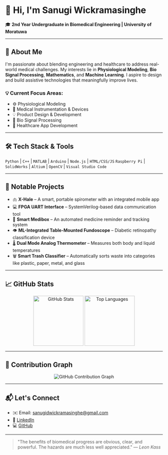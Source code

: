 # 👋 Hi, I'm Sanugi Wickramasinghe

🎓 **2nd Year Undergraduate in Biomedical Engineering | University of Moratuwa**

---

## 🔬 About Me

I'm passionate about blending engineering and healthcare to address real-world medical challenges. My interests lie in **Physiological Modeling**, **Bio Signal Processing**, **Mathematics**, and **Machine Learning**. I aspire to design and build assistive technologies that meaningfully improve lives.

### 💡 Current Focus Areas:

* ⚙️ Physiological Modeling
* 🧪 Medical Instrumentation & Devices
* 💡 Product Design & Development
* 🧠 Bio Signal Processing
* 📱 Healthcare App Development

---

## 🛠️ Tech Stack & Tools

`Python` | `C++` | `MATLAB` | `Arduino` | `Node.js` | `HTML/CSS/JS`
`Raspberry Pi` | `SolidWorks` | `Altium` | `OpenCV` | `Visual Studio Code`

---

## 📌 Notable Projects

* 🫁 **X-Hale** – A smart, portable spirometer with an integrated mobile app
* 💻 **FPGA UART Interface** – SystemVerilog-based data communication tool
* 💊 **Smart Medibox** – An automated medicine reminder and tracking system
* 👁️ **ML-Integrated Table-Mounted Fundoscope** – Diabetic retinopathy classification device
* 🌡️ **Dual Mode Analog Thermometer** – Measures both body and liquid temperatures
* 🗑️ **Smart Trash Classifier** – Automatically sorts waste into categories like plastic, paper, metal, and glass

---

## 📈 GitHub Stats

<p align="center">
  <img src="https://github-readme-stats.vercel.app/api?username=JayxTG&show_icons=true&theme=radical" alt="GitHub Stats" height="160" />
  <img src="https://github-readme-stats.vercel.app/api/top-langs/?username=JayxTG&layout=compact&theme=radical" alt="Top Languages" height="160" />
</p>

---

## 🔄 Contribution Graph

<p align="center">
  <img src="https://activity-graph.herokuapp.com/graph?username=JayxTG&theme=dracula" alt="GitHub Contribution Graph" />
</p>

---

## 📬 Let's Connect

* ✉️ Email: [sanugidwickramasinghe@gmail.com](mailto:sanugidwickramasinghe@gmail.com)
* 🔗 [LinkedIn](https://linkedin.com/in/your-profile)
* 💻 [GitHub](https://github.com/JayxTG)

---

> "The benefits of biomedical progress are obvious, clear, and powerful. The hazards are much less well appreciated."
> — *Leon Kass*

